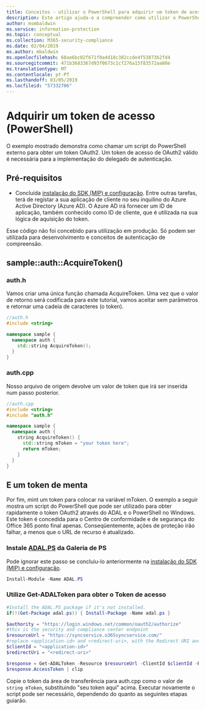```yaml
---
title: Conceitos - utilizar o PowerShell para adquirir um token de acesso.
description: Este artigo ajuda-o a compreender como utilizar o PowerShell para adquirir um token de acesso de OAuth2. Isso é necessária para a implementação do delegado de autenticação.
author: msmbaldwin
ms.service: information-protection
ms.topic: conceptual
ms.collection: M365-security-compliance
ms.date: 02/04/2019
ms.author: mbaldwin
ms.openlocfilehash: 68ae6bc02f671f0a4d18c382ccde4f53873b2fd4
ms.sourcegitcommit: 471b3683367d93f0673c1cf276a15f83572aa80e
ms.translationtype: MT
ms.contentlocale: pt-PT
ms.lasthandoff: 03/05/2019
ms.locfileid: "57332706"
---
```

# <a name="acquire-an-access-token-powershell"></a>Adquirir um token de acesso (PowerShell)

O exemplo mostrado demonstra como chamar um script do PowerShell externo para obter um token OAuth2. Um token de acesso de OAuth2 válido é necessária para a implementação do delegado de autenticação.

## <a name="prerequisites"></a>Pré-requisitos

- Concluída [instalação do SDK (MIP) e configuração](setup-configure-mip.md). Entre outras tarefas, terá de registar a sua aplicação de cliente no seu inquilino do Azure Active Directory (Azure AD). O Azure AD irá fornecer um ID de aplicação, também conhecido como ID de cliente, que é utilizada na sua lógica de aquisição do token.

Esse código não foi concebido para utilização em produção. Só podem ser utilizada para desenvolvimento e conceitos de autenticação de compreensão. 

## <a name="sampleauthacquiretoken"></a>sample::auth::AcquireToken()

### <a name="authh"></a>auth.h

Vamos criar uma única função chamada AcquireToken. Uma vez que o valor de retorno será codificada para este tutorial, vamos aceitar sem parâmetros e retornar uma cadeia de caracteres (o token).

```cpp
//auth.h
#include <string>

namespace sample {
  namespace auth {
    std::string AcquireToken();
  }
}
```

### <a name="authcpp"></a>auth.cpp

Nosso arquivo de origem devolve um valor de token que irá ser inserida num passo posterior.

```cpp
//auth.cpp
#include <string>
#include "auth.h"

namespace sample {
  namespace auth {
    string AcquireToken() {
      std::string mToken = "your token here";
      return mToken;
    }
  }
}
```

## <a name="mint-a-token"></a>E um token de menta

Por fim, mint um token para colocar na variável mToken. O exemplo a seguir mostra um script do PowerShell que pode ser utilizado para obter rapidamente o token OAuth2 através do ADAL e o PowerShell no Windows. Este token é concedida para o Centro de conformidade e de segurança do Office 365 ponto final apenas. Conseqüentemente, ações de proteção irão falhar, a menos que o URL de recurso é atualizado. 

### <a name="install-adalpshttpswwwpowershellgallerycompackagesadalps31942-from-ps-gallery"></a>Instale [ADAL.PS](https://www.powershellgallery.com/packages/ADAL.PS/3.19.4.2) da Galeria de PS

Pode ignorar este passo se concluiu-lo anteriormente na [instalação do SDK (MIP) e configuração](setup-configure-mip.md).

```PowerShell
Install-Module -Name ADAL.PS
```

### <a name="use-get-adaltoken-to-obtain-the-access-token"></a>Utilize Get-ADALToken para obter o Token de acesso

```PowerShell
#Install the ADAL.PS package if it's not installed.
if(!(Get-Package adal.ps)) { Install-Package -Name adal.ps }

$authority = "https://login.windows.net/common/oauth2/authorize" 
#this is the security and compliance center endpoint
$resourceUrl = "https://syncservice.o365syncservice.com/"
#replace <application-id> and <redirect-uri>, with the Redirect URI and Application ID from your Azure AD application registration.
$clientId = "<application-id>"
$redirectUri = "<redirect-uri>"

$response = Get-ADALToken -Resource $resourceUrl -ClientId $clientId -RedirectUri $redirectUri -Authority $authority -PromptBehavior:Always
$response.AccessToken | clip
```

Copie o token da área de transferência para auth.cpp como o valor de `string mToken`, substituindo "seu token aqui" acima. Executar novamente o script pode ser necessário, dependendo do quanto as seguintes etapas guiarão.



